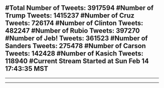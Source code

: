 #Total Number of Tweets: 3917594 
#Number of Trump Tweets: 1415237
#Number of Cruz Tweets: 726174
#Number of Clinton Tweets: 482247
#Number of Rubio Tweets: 397270
#Number of Jeb! Tweets: 361523
#Number of Sanders Tweets: 275478
#Number of Carson Tweets: 142428
#Number of Kasich Tweets: 118940
#Current Stream Started at Sun Feb 14 17:43:35 MST
---
---
---

